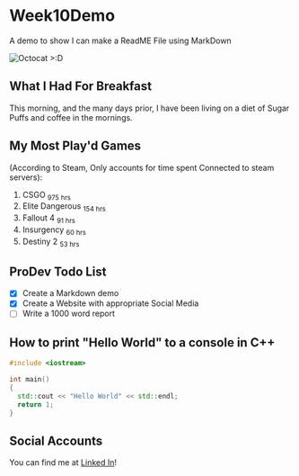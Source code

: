 # Week10Demo
A demo to show I can make a ReadME File using MarkDown 

![Octocat >:D](https://i.imgur.com/GYaT7wv.png)

## What I Had For Breakfast

This morning, and the many days prior, I have been living on a diet of Sugar Puffs and coffee in the mornings. 

## My Most Play'd Games 
(According to Steam, Only accounts for time spent Connected to steam servers):
1. CSGO <sub>975 hrs</sub>
2. Elite Dangerous <sub>154 hrs</sub>
3. Fallout 4 <sub>91  hrs</sub>
4. Insurgency <sub>60 hrs</sub>
5. Destiny 2 <sub>53 hrs</sub>

## ProDev Todo List
- [x] Create a Markdown demo
- [x] Create a Website with appropriate Social Media
- [ ] Write a 1000 word report 

## How to print "Hello World" to a console in C++

```c++
#include <iostream>

int main() 
{
  std::cout << "Hello World" << std::endl;
  return 1;
}
```

## Social Accounts
You can find me at [Linked In](https://www.linkedin.com/in/ashley-wrench/)!
